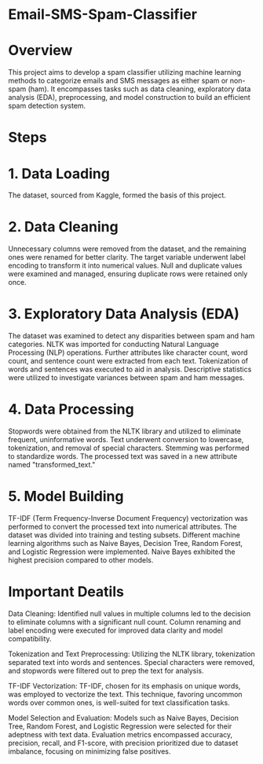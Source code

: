 # Email-SMS-Spam-Classifier
# Overview
This project aims to develop a spam classifier utilizing machine learning methods to categorize emails and SMS messages as either spam or non-spam (ham). It encompasses tasks such as data cleaning, exploratory data analysis (EDA), preprocessing, and model construction to build an efficient spam detection system.
# Steps
# 1. Data Loading
The dataset, sourced from Kaggle, formed the basis of this project.
# 2. Data Cleaning
Unnecessary columns were removed from the dataset, and the remaining ones were renamed for better clarity. 
The target variable underwent label encoding to transform it into numerical values. 
Null and duplicate values were examined and managed, ensuring duplicate rows were retained only once.
# 3. Exploratory Data Analysis (EDA)
The dataset was examined to detect any disparities between spam and ham categories. 
NLTK was imported for conducting Natural Language Processing (NLP) operations. 
Further attributes like character count, word count, and sentence count were extracted from each text. 
Tokenization of words and sentences was executed to aid in analysis. 
Descriptive statistics were utilized to investigate variances between spam and ham messages.
# 4. Data Processing
Stopwords were obtained from the NLTK library and utilized to eliminate frequent, uninformative words. 
Text underwent conversion to lowercase, tokenization, and removal of special characters. 
Stemming was performed to standardize words. 
The processed text was saved in a new attribute named "transformed_text."
# 5. Model Building
TF-IDF (Term Frequency-Inverse Document Frequency) vectorization was performed to convert the processed text into numerical attributes. 
The dataset was divided into training and testing subsets. 
Different machine learning algorithms such as Naive Bayes, Decision Tree, Random Forest, and Logistic Regression were implemented. 
Naive Bayes exhibited the highest precision compared to other models.

# Important Deatils
Data Cleaning: Identified null values in multiple columns led to the decision to eliminate columns with a significant null count. Column renaming and label encoding were executed for improved data clarity and model compatibility.

Tokenization and Text Preprocessing: Utilizing the NLTK library, tokenization separated text into words and sentences. Special characters were removed, and stopwords were filtered out to prep the text for analysis.

TF-IDF Vectorization: TF-IDF, chosen for its emphasis on unique words, was employed to vectorize the text. This technique, favoring uncommon words over common ones, is well-suited for text classification tasks.

Model Selection and Evaluation: Models such as Naive Bayes, Decision Tree, Random Forest, and Logistic Regression were selected for their adeptness with text data. Evaluation metrics encompassed accuracy, precision, recall, and F1-score, with precision prioritized due to dataset imbalance, focusing on minimizing false positives.








